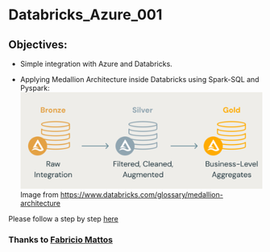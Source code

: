 # Databricks_Azure_001

## Objectives:
* Simple integration with Azure and Databricks. 

* Applying Medallion Architecture inside Databricks using Spark-SQL and Pyspark:
![alt text](images_README/image.png)
</br>Image from https://www.databricks.com/glossary/medallion-architecture

Please follow a step by step [here](Projeto_Azure_Databricks.md)

### Thanks to [Fabricio Mattos](linkedin.com/in/fabricio-mattos-7238588)
